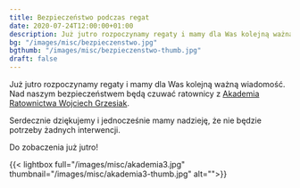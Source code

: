 ```yaml
---
title: Bezpieczeństwo podczas regat
date: 2020-07-24T12:00:00+01:00
description: Już jutro rozpoczynamy regaty i mamy dla Was kolejną ważną wiadomość. Nad naszym bezpieczeństwem będą czuwać ratownicy z Akademia Ratownictwa Wojciech Grzesiak.
bg: "/images/misc/bezpieczenstwo.jpg"
bgthumb: "/images/misc/bezpieczenstwo-thumb.jpg"
draft: false
---
```


Już jutro rozpoczynamy regaty i mamy dla Was kolejną ważną wiadomość. Nad naszym bezpieczeństwem będą czuwać ratownicy z [Akademia Ratownictwa Wojciech Grzesiak](https://akademiaratownictwa.com.pl).

Serdecznie dziękujemy i jednocześnie mamy nadzieję, że nie będzie potrzeby żadnych interwencji.

Do zobaczenia już jutro!

{{< lightbox full="/images/misc/akademia3.jpg" thumbnail="/images/misc/akademia3-thumb.jpg" alt="">}}
